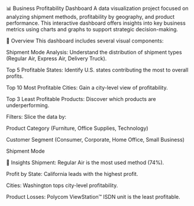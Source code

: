 📊 Business Profitability Dashboard
A data visualization project focused on analyzing shipment methods, profitability by geography, and product performance. This interactive dashboard offers insights into key business metrics using charts and graphs to support strategic decision-making.

📌 Overview
This dashboard includes several visual components:

Shipment Mode Analysis: Understand the distribution of shipment types (Regular Air, Express Air, Delivery Truck).

Top 5 Profitable States: Identify U.S. states contributing the most to overall profits.

Top 10 Most Profitable Cities: Gain a city-level view of profitability.

Top 3 Least Profitable Products: Discover which products are underperforming.

Filters: Slice the data by:

Product Category (Furniture, Office Supplies, Technology)

Customer Segment (Consumer, Corporate, Home Office, Small Business)

Shipment Mode

🧠 Insights
Shipment: Regular Air is the most used method (74%).

Profit by State: California leads with the highest profit.

Cities: Washington tops city-level profitability.

Product Losses: Polycom ViewStation™ ISDN unit is the least profitable.
